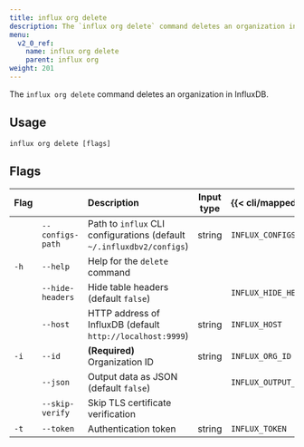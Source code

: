 ```yaml
---
title: influx org delete
description: The `influx org delete` command deletes an organization in InfluxDB.
menu:
  v2_0_ref:
    name: influx org delete
    parent: influx org
weight: 201
---
```


The `influx org delete` command deletes an organization in InfluxDB.

## Usage
```
influx org delete [flags]
```

## Flags
| Flag |                  | Description                                                           | Input type  | {{< cli/mapped >}}    |
|:---- |:---              |:-----------                                                           |:----------: |:------------------    |
|      | `--configs-path` | Path to `influx` CLI configurations (default `~/.influxdbv2/configs`) | string      |`INFLUX_CONFIGS_PATH`  |
| `-h` | `--help`         | Help for the `delete` command                                         |             |                       |
|      | `--hide-headers` | Hide table headers (default `false`)                                  |             | `INFLUX_HIDE_HEADERS` |
|      | `--host`         | HTTP address of InfluxDB (default `http://localhost:9999`)            | string      | `INFLUX_HOST`         |
| `-i` | `--id`           | **(Required)** Organization ID                                        | string      | `INFLUX_ORG_ID`       |
|      | `--json`         | Output data as JSON (default `false`)                                 |             | `INFLUX_OUTPUT_JSON`  |
|      | `--skip-verify`  | Skip TLS certificate verification                                     |             |                       |
| `-t` | `--token`        | Authentication token                                                  | string      | `INFLUX_TOKEN`        |
